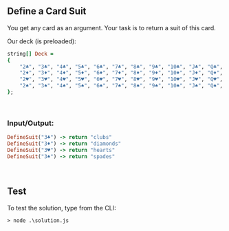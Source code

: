 ## Define a Card Suit

<p align="justify">  
You get any card as an argument. Your task is to return a suit of this card.

Our deck (is preloaded):
```ruby
string[] Deck =
{
    "2♣", "3♣", "4♣", "5♣", "6♣", "7♣", "8♣", "9♣", "10♣", "J♣", "Q♣", "K♣", "A♣",
    "2♦", "3♦", "4♦", "5♦", "6♦", "7♦", "8♦", "9♦", "10♦", "J♦", "Q♦", "K♦", "A♦",
    "2♥", "3♥", "4♥", "5♥", "6♥", "7♥", "8♥", "9♥", "10♥", "J♥", "Q♥", "K♥", "A♥",
    "2♠", "3♠", "4♠", "5♠", "6♠", "7♠", "8♠", "9♠", "10♠", "J♠", "Q♠", "K♠", "A♠"
};
```
<br/>

### Input/Output:
```ruby
DefineSuit("3♣") -> return "clubs"
DefineSuit("3♦") -> return "diamonds"
DefineSuit("3♥") -> return "hearts"
DefineSuit("3♠") -> return "spades"
```
<br/>



## Test
To test the solution, type from the CLI:   

	> node .\solution.js 

</p>
